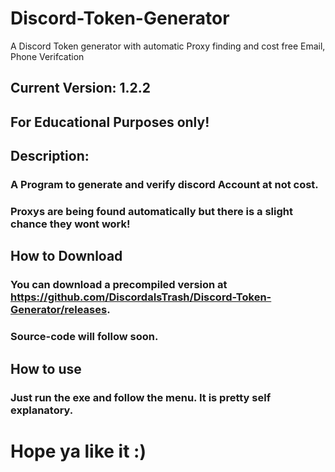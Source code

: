 # Discord-Token-Generator
A Discord Token generator with automatic Proxy finding and cost free Email, Phone Verifcation

## Current Version: 1.2.2
## For Educational Purposes only!
## Description:
### A Program to generate and verify discord Account at not cost.
### Proxys are being found automatically but there is a slight chance they wont work!

## How to Download
### You can download a precompiled version at https://github.com/DiscordaIsTrash/Discord-Token-Generator/releases.
### Source-code will follow soon.

## How to use
### Just run the exe and follow the menu. It is pretty self explanatory.

# Hope ya like it :)
